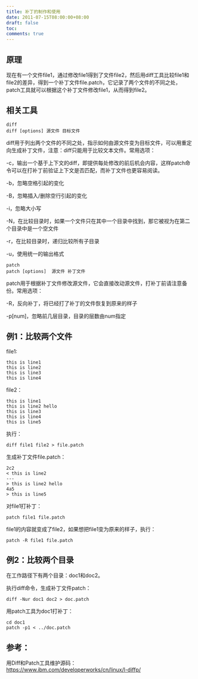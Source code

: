 ```yaml
---
title: 补丁的制作和使用
date: 2011-07-15T08:00:00+08:00
draft: false
toc:
comments: true
---
```



## 原理

现在有一个文件file1，通过修改file1得到了文件file2，然后用diff工具比较file1和file2的差异，得到一个补丁文件file.patch，它记录了两个文件的不同之处，patch工具就可以根据这个补丁文件修改file1，从而得到file2。
 
## 相关工具

	diff
	diff [options] 源文件 目标文件

diff用于列出两个文件的不同之处，指示如何由源文件变为目标文件，可以用重定向生成补丁文件，注意：diff只能用于比较文本文件。常用选项：

-c，输出一个基于上下文的diff，即提供每处修改的前后机会内容，这样patch命令可以在打补丁前验证上下文是否匹配，而补丁文件也更容易阅读。

-b，忽略空格引起的变化

-B，忽略插入/删除空行引起的变化

-i，忽略大小写

-N，在比较目录时，如果一个文件只在其中一个目录中找到，那它被视为在第二个目录中是一个空文件

-r，在比较目录时，递归比较所有子目录

-u，使用统一的输出格式
 
	patch
	patch [options]  源文件 补丁文件

patch用于根据补丁文件修改源文件，它会直接改动源文件，打补丁前请注意备份。常用选项：

-R，反向补丁，将已经打了补丁的文件恢复到原来的样子

-p\[num\]，忽略前几层目录，目录的层数由num指定
 
## 例1：比较两个文件

file1:

	this is line1  
	this is line2   
	this is line3  
	this is line4  

file2：

	this is line1  
	this is line2 hello  
	this is line3  
	this is line4  
	this is line5  

执行：

	diff file1 file2 > file.patch  

生成补丁文件file.patch：

	2c2  
	< this is line2   
	---  
	> this is line2 hello  
	4a5  
	> this is line5  

对file1打补丁：

	patch file1 file.patch  

file1的内容就变成了file2，如果想把file1变为原来的样子，执行：

	patch -R file1 file.patch  
 
## 例2：比较两个目录

在工作路径下有两个目录：doc1和doc2。

执行diff命令，生成补丁文件patch：

	diff -Nur doc1 doc2 > doc.patch  

用patch工具为doc1打补丁：

	cd doc1  
	patch -p1 < ../doc.patch  
 
## 参考：

用Diff和Patch工具维护源码： <https://www.ibm.com/developerworks/cn/linux/l-diffp/>
